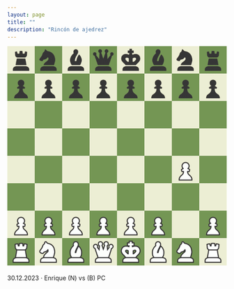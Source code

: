 ```yaml
---
layout: page
title: ""
description: "Rincón de ajedrez"
---
```


<div class="chess">
    <img src="assets/images/pages/chess/games/board.gif"/>
    <br/><br/>
    30.12.2023 · Enrique (N) vs (B) PC
<br/>
</div>
